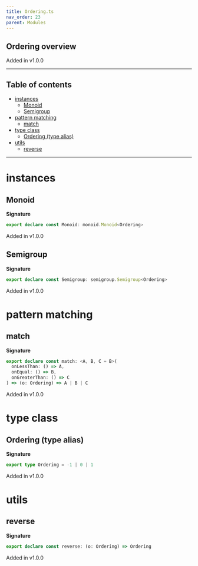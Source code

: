 ```yaml
---
title: Ordering.ts
nav_order: 23
parent: Modules
---
```


## Ordering overview

Added in v1.0.0

---

<h2 class="text-delta">Table of contents</h2>

- [instances](#instances)
  - [Monoid](#monoid)
  - [Semigroup](#semigroup)
- [pattern matching](#pattern-matching)
  - [match](#match)
- [type class](#type-class)
  - [Ordering (type alias)](#ordering-type-alias)
- [utils](#utils)
  - [reverse](#reverse)

---

# instances

## Monoid

**Signature**

```ts
export declare const Monoid: monoid.Monoid<Ordering>
```

Added in v1.0.0

## Semigroup

**Signature**

```ts
export declare const Semigroup: semigroup.Semigroup<Ordering>
```

Added in v1.0.0

# pattern matching

## match

**Signature**

```ts
export declare const match: <A, B, C = B>(
  onLessThan: () => A,
  onEqual: () => B,
  onGreaterThan: () => C
) => (o: Ordering) => A | B | C
```

Added in v1.0.0

# type class

## Ordering (type alias)

**Signature**

```ts
export type Ordering = -1 | 0 | 1
```

Added in v1.0.0

# utils

## reverse

**Signature**

```ts
export declare const reverse: (o: Ordering) => Ordering
```

Added in v1.0.0
